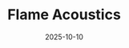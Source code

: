 ---
title: "Flame Acoustics"
date: 2025-10-10
exerpt: "A simulation of rocket thrust using Python."
---